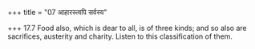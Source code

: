 +++
title = "07 आहारस्त्वपि सर्वस्य"

+++
17.7 Food also, which is dear to all, is of three kinds; and so also are
sacrifices, austerity and charity. Listen to this classification of
them.
